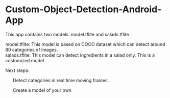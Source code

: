 # Custom-Object-Detection-Android-App
This app contains two models: model.tflite and salads.tflite

model.tflite: This model is based on COCO dataset which can detect around 80 categories of images. </br>
salads.tflite: This model can detect ingredients in a salad only. This is a customized model.

Next steps:
<ul>Detect categories in real time moving frames.</ul>
<ul> Create a model of your own </ul>
